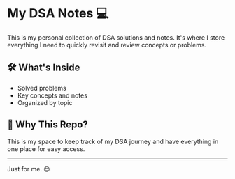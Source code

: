 # My DSA Notes 💻  

This is my personal collection of DSA solutions and notes. It's where I store everything I need to quickly revisit and review concepts or problems.  

## 🛠️ What's Inside  
- Solved problems  
- Key concepts and notes  
- Organized by topic  

## 🚀 Why This Repo?  
This is my space to keep track of my DSA journey and have everything in one place for easy access.  

---

Just for me. 😊  
